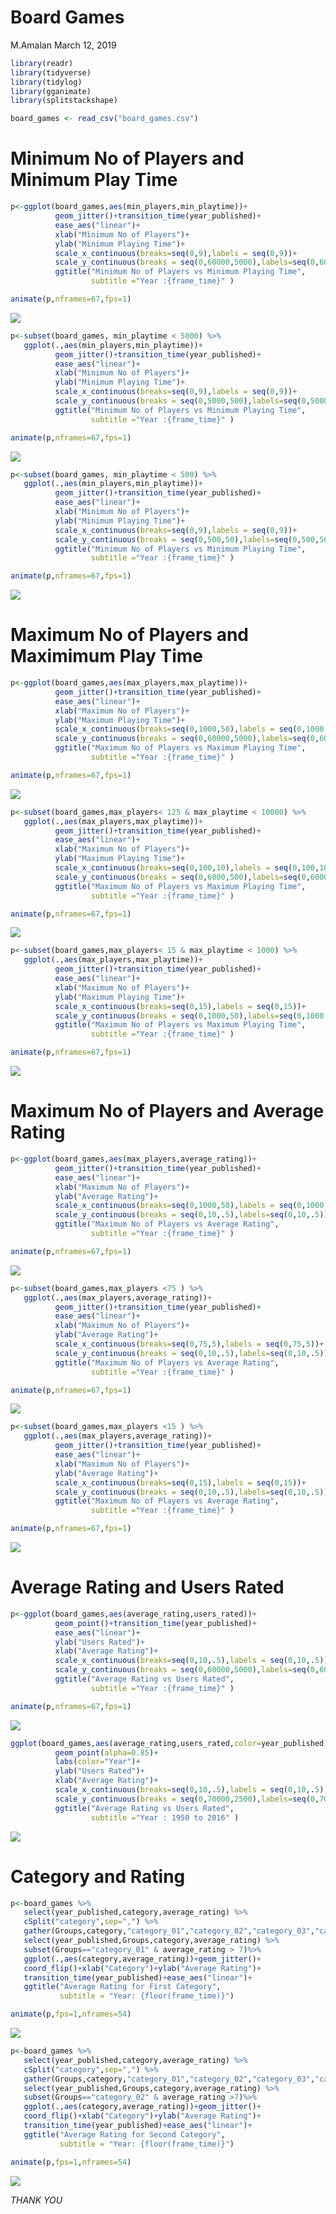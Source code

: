 Board Games
================
M.Amalan
March 12, 2019

``` r
library(readr)
library(tidyverse)
library(tidylog)
library(gganimate)
library(splitstackshape)

board_games <- read_csv("board_games.csv")
```

Minimum No of Players and Minimum Play Time
===========================================

``` r
p<-ggplot(board_games,aes(min_players,min_playtime))+
          geom_jitter()+transition_time(year_published)+
          ease_aes("linear")+
          xlab("Minimum No of Players")+
          ylab("Minimum Playing Time")+
          scale_x_continuous(breaks=seq(0,9),labels = seq(0,9))+
          scale_y_continuous(breaks = seq(0,60000,5000),labels=seq(0,60000,5000))+
          ggtitle("Minimum No of Players vs Minimum Playing Time",
                  subtitle ="Year :{frame_time}" )

animate(p,nframes=67,fps=1)
```

![](Board_Games_files/figure-markdown_github/min%20players%20and%20min%20play%20time%201-1.gif)

``` r
p<-subset(board_games, min_playtime < 5000) %>%
   ggplot(.,aes(min_players,min_playtime))+
          geom_jitter()+transition_time(year_published)+
          ease_aes("linear")+
          xlab("Minimum No of Players")+
          ylab("Minimum Playing Time")+
          scale_x_continuous(breaks=seq(0,9),labels = seq(0,9))+
          scale_y_continuous(breaks = seq(0,5000,500),labels=seq(0,5000,500))+
          ggtitle("Minimum No of Players vs Minimum Playing Time",
                  subtitle ="Year :{frame_time}" )

animate(p,nframes=67,fps=1)
```

![](Board_Games_files/figure-markdown_github/min%20players%20and%20min%20play%20time%202-1.gif)

``` r
p<-subset(board_games, min_playtime < 500) %>%
   ggplot(.,aes(min_players,min_playtime))+
          geom_jitter()+transition_time(year_published)+
          ease_aes("linear")+
          xlab("Minimum No of Players")+
          ylab("Minimum Playing Time")+
          scale_x_continuous(breaks=seq(0,9),labels = seq(0,9))+
          scale_y_continuous(breaks = seq(0,500,50),labels=seq(0,500,50))+
          ggtitle("Minimum No of Players vs Minimum Playing Time",
                  subtitle ="Year :{frame_time}" )

animate(p,nframes=67,fps=1)
```

![](Board_Games_files/figure-markdown_github/min%20players%20and%20min%20play%20time%203-1.gif)

Maximum No of Players and Maximimum Play Time
=============================================

``` r
p<-ggplot(board_games,aes(max_players,max_playtime))+
          geom_jitter()+transition_time(year_published)+
          ease_aes("linear")+
          xlab("Maximum No of Players")+
          ylab("Maximum Playing Time")+
          scale_x_continuous(breaks=seq(0,1000,50),labels = seq(0,1000,50))+
          scale_y_continuous(breaks = seq(0,60000,5000),labels=seq(0,60000,5000))+
          ggtitle("Maximum No of Players vs Maximum Playing Time",
                  subtitle ="Year :{frame_time}" )

animate(p,nframes=67,fps=1)
```

![](Board_Games_files/figure-markdown_github/max%20players%20and%20max%20play%20time%201-1.gif)

``` r
p<-subset(board_games,max_players< 125 & max_playtime < 10000) %>%
   ggplot(.,aes(max_players,max_playtime))+
          geom_jitter()+transition_time(year_published)+
          ease_aes("linear")+
          xlab("Maximum No of Players")+
          ylab("Maximum Playing Time")+
          scale_x_continuous(breaks=seq(0,100,10),labels = seq(0,100,10))+
          scale_y_continuous(breaks = seq(0,6000,500),labels=seq(0,6000,500))+
          ggtitle("Maximum No of Players vs Maximum Playing Time",
                  subtitle ="Year :{frame_time}" )

animate(p,nframes=67,fps=1)
```

![](Board_Games_files/figure-markdown_github/max%20players%20and%20max%20play%20time%202-1.gif)

``` r
p<-subset(board_games,max_players< 15 & max_playtime < 1000) %>%
   ggplot(.,aes(max_players,max_playtime))+
          geom_jitter()+transition_time(year_published)+
          ease_aes("linear")+
          xlab("Maximum No of Players")+
          ylab("Maximum Playing Time")+
          scale_x_continuous(breaks=seq(0,15),labels = seq(0,15))+
          scale_y_continuous(breaks = seq(0,1000,50),labels=seq(0,1000,50))+
          ggtitle("Maximum No of Players vs Maximum Playing Time",
                  subtitle ="Year :{frame_time}" )

animate(p,nframes=67,fps=1)
```

![](Board_Games_files/figure-markdown_github/max%20players%20and%20max%20play%20time%203-1.gif)

Maximum No of Players and Average Rating
========================================

``` r
p<-ggplot(board_games,aes(max_players,average_rating))+
          geom_jitter()+transition_time(year_published)+
          ease_aes("linear")+
          xlab("Maximum No of Players")+
          ylab("Average Rating")+
          scale_x_continuous(breaks=seq(0,1000,50),labels = seq(0,1000,50))+
          scale_y_continuous(breaks = seq(0,10,.5),labels=seq(0,10,.5))+
          ggtitle("Maximum No of Players vs Average Rating",
                  subtitle ="Year :{frame_time}" )

animate(p,nframes=67,fps=1)
```

![](Board_Games_files/figure-markdown_github/maximum%20players%20and%20avg%20rating%201-1.gif)

``` r
p<-subset(board_games,max_players <75 ) %>%
   ggplot(.,aes(max_players,average_rating))+
          geom_jitter()+transition_time(year_published)+
          ease_aes("linear")+
          xlab("Maximum No of Players")+
          ylab("Average Rating")+
          scale_x_continuous(breaks=seq(0,75,5),labels = seq(0,75,5))+
          scale_y_continuous(breaks = seq(0,10,.5),labels=seq(0,10,.5))+
          ggtitle("Maximum No of Players vs Average Rating",
                  subtitle ="Year :{frame_time}" )

animate(p,nframes=67,fps=1)
```

![](Board_Games_files/figure-markdown_github/maximum%20players%20and%20avg%20rating%202-1.gif)

``` r
p<-subset(board_games,max_players <15 ) %>%
   ggplot(.,aes(max_players,average_rating))+
          geom_jitter()+transition_time(year_published)+
          ease_aes("linear")+
          xlab("Maximum No of Players")+
          ylab("Average Rating")+
          scale_x_continuous(breaks=seq(0,15),labels = seq(0,15))+
          scale_y_continuous(breaks = seq(0,10,.5),labels=seq(0,10,.5))+
          ggtitle("Maximum No of Players vs Average Rating",
                  subtitle ="Year :{frame_time}" )

animate(p,nframes=67,fps=1)
```

![](Board_Games_files/figure-markdown_github/maximum%20players%20and%20avg%20rating%203-1.gif)

Average Rating and Users Rated
==============================

``` r
p<-ggplot(board_games,aes(average_rating,users_rated))+
          geom_point()+transition_time(year_published)+
          ease_aes("linear")+
          ylab("Users Rated")+
          xlab("Average Rating")+
          scale_x_continuous(breaks=seq(0,10,.5),labels = seq(0,10,.5))+
          scale_y_continuous(breaks = seq(0,60000,5000),labels=seq(0,60000,5000))+
          ggtitle("Average Rating vs Users Rated",
                  subtitle ="Year :{frame_time}" )

animate(p,nframes=67,fps=1)
```

![](Board_Games_files/figure-markdown_github/Average%20Rating%20vs%20Users%20rated%201-1.gif)

``` r
ggplot(board_games,aes(average_rating,users_rated,color=year_published))+
          geom_point(alpha=0.85)+
          labs(color="Year")+
          ylab("Users Rated")+
          xlab("Average Rating")+
          scale_x_continuous(breaks=seq(0,10,.5),labels = seq(0,10,.5))+
          scale_y_continuous(breaks = seq(0,70000,2500),labels=seq(0,70000,2500))+
          ggtitle("Average Rating vs Users Rated",
                  subtitle ="Year : 1950 to 2016" )
```

![](Board_Games_files/figure-markdown_github/Average%20Rating%20vs%20Users%20rated%202-1.png)

Category and Rating
===================

``` r
p<-board_games %>%
   select(year_published,category,average_rating) %>%
   cSplit("category",sep=",") %>%
   gather(Groups,category,"category_01","category_02","category_03","category_04") %>%
   select(year_published,Groups,category,average_rating) %>%
   subset(Groups=="category_01" & average_rating > 7)%>%
   ggplot(.,aes(category,average_rating))+geom_jitter()+
   coord_flip()+xlab("Category")+ylab("Average Rating")+
   transition_time(year_published)+ease_aes("linear")+
   ggtitle("Average Rating for First Category",
           subtitle = "Year: {floor(frame_time)}")

animate(p,fps=1,nframes=54)
```

![](Board_Games_files/figure-markdown_github/Category%20and%20rating%201-1.gif)

``` r
p<-board_games %>%
   select(year_published,category,average_rating) %>%
   cSplit("category",sep=",") %>%
   gather(Groups,category,"category_01","category_02","category_03","category_04") %>%
   select(year_published,Groups,category,average_rating) %>%
   subset(Groups=="category_02" & average_rating >7)%>%
   ggplot(.,aes(category,average_rating))+geom_jitter()+
   coord_flip()+xlab("Category")+ylab("Average Rating")+
   transition_time(year_published)+ease_aes("linear")+
   ggtitle("Average Rating for Second Category",
           subtitle = "Year: {floor(frame_time)}")

animate(p,fps=1,nframes=54)
```

![](Board_Games_files/figure-markdown_github/Category%20and%20rating%202-1.gif)

*THANK YOU*
